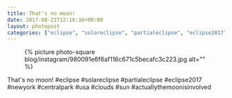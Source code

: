 ```yaml
---
title: That's no moon!
date: 2017-08-21T12:16:16+00:00
layout: photopost
categories: ["eclipse", "solareclipse", "partialeclipse", "eclipse2017", "newyork", "centralpark", "usa", "clouds", "sun", "actuallythemoonisinvolved", "photos", "instagram"]
---
```


<figure class="photo photo--square">
  {% picture photo-square blog/instagram/980091e6f6af116c671c5becafc3c223.jpg alt="" %}
</figure>

That's no moon!
#eclipse #solareclipse #partialeclipse #eclipse2017 #newyork #centralpark #usa #clouds #sun #actuallythemoonisinvolved
